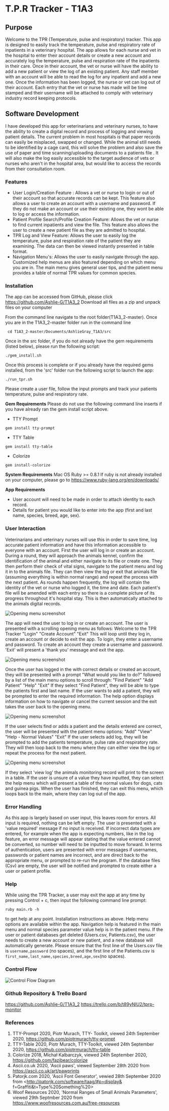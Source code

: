 # T.P.R Tracker - T1A3
## Purpose
Welcome to the TPR (Temperature, pulse and respiratory) tracker. This app is designed to easily track the temperature, pulse and respiratory rate of inpatients in a veterinary hospital.
The app allows for each nurse and vet in the hospital to enter their account details or create a new account and accurately log the temperature, pulse and respiration rate of the inpatients in their care. Once in their account, the vet or nurse will have the ability to add a new patient or view the log of an existing patient. Any staff member with an account will be able to read the log for any inpatient and add a new one. Once the information has been logged, the nurse or vet can log out of their account. Each entry that the vet or nurse has made will be time stamped and their username will be attached to comply with veterinary industry record keeping protocols.

## Software Development
I have developed this app for veterinarians and veterinary nurses, to have the ability to create a digital record and process of logging and viewing patient details. The current problem in most hospitals is that paper records can easily be misplaced, swapped or changed. While the animal still needs to be identified by a cage card, this will solve the problem and also save the use of paper and time scanning/uploading documents to a patients file . It will also make the log easily accessible to the target audience of vets or nurses who aren't in the hospital area, but would like to access the records from their consultation room.

### Features
- User Login/Creation Feature : Allows a vet or nurse to login or out of their account so that accurate records can be kept. This feature also allows a user to create an account with a username and password. If they do not make an account or use their existing one, they wont be able to log or access the information.
- Patient Profile Search/Profile Creation Feature: Allows the vet or nurse to find current inpatients and view the file. This feature also allows the user to create a new patient file as they are admitted to hospital.
- TPR Log and View Feature: Allows the user to easily log the temperature, pulse and respiration rate of the patient they are examining. The data can then be viewed instantly presented in table format.
- Navigation Menu's: Allows the user to easily navigate through the app. Customized help menus are also featured depending on which menu you are in. The main menu gives general user tips, and the patient menu provides a table of normal TPR values for common species.


### Installation
The app can be accessed from GitHub, please click https://github.com/Ashlie-G/T1A3_2
Download all files as a zip and unpack files on your computer

From the command line navigate to the root folder(T1A3_2-master).
Once you are in the T1A3_2-master folder run in the command line 

``` cd T1A3_2-master/Documents/AshlieGray_T1A3/src``` 

Once in the src folder, if you do not already have the gem requirements (listed below), please run the following script:

```./gem_install.sh```

Once this process is complete or if you already have the required gems installed, from the 'src' folder run the following script to launch the app:

```./run_tpr.sh```

Please create a user file, follow the input prompts and track your patients temperature, pulse and respiratory rate.

**Gem Requirements**
Please do not use the following command line inserts if you have already ran the gem install script above.
 - TTY Prompt

 ```gem install tty-prompt```

 - TTY Table

 ```gem install tty-table```

 - Colorize

 ```gem install-colorize```


**System Requirements**
Mac OS
Ruby >= 0.8.1
If ruby is not already installed on your computer, please go to https://www.ruby-lang.org/en/downloads/ 

**App Requirements**
- User account will need to be made in order to attach identity to each record.
- Details for patient you would like to enter into the app (first and last name, species, breed, age, sex).

### User Interaction

Veterinarians and veterinary nurses will use this in order to save time, log accurate patient information and have this information accessible to everyone with an account. First the user will log in or create an account. During a round, they will approach the animals kennel, confirm the identification of the animal and either navigate to its file or create one. They then perform their check of vital signs, navigate to the patient menu and log it in to the animals file. They can then view the log or exit that animals file (assuming everything is within normal range) and repeat the process with the next patient. As rounds happen frequently, the log will contain the identity of the vet or nurse who logged it, the time and date. Each patient's file will be amended with each entry so there is a complete picture of its progress throughout it's hospital stay. This is then automatically attached to the animals digital records.

![Opening menu screenshot](docs/openingmenu.png)

The app will need the user to log in or create an account. The user is presented with a scrolling opening menu as follows:
Welcome to the TPR Tracker
"Login"
"Create Account"
"Exit"
This will loop until they log in, create an account or decide to exit the app. To login, they enter a username and password. To create an account they create a username and password. 'Exit' will present a 'thank you' message and exit the app.

![Opening menu screenshot](docs/mainmenu.png)

Once the user has logged in the with correct details or created an account, they will be presented with a prompt "What would you like to do?" followed by a list of the main menu options to scroll through:
"Find Patient"
"Add Patient"
"Help"
"Exit"
If they select "Find Patient", they will be able to type the patients first and last name. If the user wants to add a patient, they will be prompted to enter the required information. The help option displays information on how to navigate or cancel the current session and the exit takes the user back to the opening menu. 

![Opening menu screenshot](docs/patientmenu.png)

If the user selects find or adds a patient and the details entered are correct, the user will be presented with the patient menu options:
"Add"
"View"
"Help - Normal Values"
"Exit" 
If the user selects add log, they will be prompted to add the patients temperature, pulse rate and respiratory rate. They will then loop back to the menu where they can either view the log or repeat the process for the next patient.

![Opening menu screenshot](docs/viewlog.png)

If they select 'view log' the animals monitoring record will print to the screen in a table. 
If the user is unsure of a value they have inputted, they can select the help menu which will present a table of the normal values for dogs, cats and guinea pigs.
When the user has finished, they can exit this menu, which loops back to the main, where they can log out of the app.

### Error Handling

As this app is largely based on user input, this leaves room for errors.
All input is required, nothing can be left empty. The user is presented with a 'value required' message if no input is received.
If incorrect data types are entered, for example when the app is expecting numbers, like in the log feature, an error message will appear stating that the value entered cannot be converted, so number will need to be inputted to move forward.
In terms of authentication, users are presented with error messages if usernames, passwords or patient names are incorrect, and are direct back to the appropriate menu, or prompted to re-run the program.
If the database files (Csv) are empty, the user will be notified and prompted to create either a user or patient profile.

### Help
While using the TPR Tracker, a user may exit the app at any time by pressing Control + c, then input the following command line prompt:

```ruby main.rb -h```

to get help at any point.
Installation instructions as above.
Help menu options are available within the app. Navigation help is featured in the main menu and normal species parameter value help is in the patient menu.
If the user or patient databases get deleted (Users.csv, Patients.csv), the user needs to create a new account or new patient, and a new database will automatically generate.
Please ensure that the first line of the Users.csv file is ```username,password``` (no spaces), and the first line of the Patients.csv is ```first_name,last_name,species,breed,age,sex```(no spaces).

### Control Flow
![Control Flow Diagram](docs/tprcontrolfinal.png)

### Github Repository & Trello Board
https://github.com/Ashlie-G/T1A3_2
https://trello.com/b/t89yNIU2/tprp-monitor


### References
1. TTY-Prompt 2020, Piotr Murach, TTY- Toolkit, viewed 24th September 2020, <https://github.com/piotrmurach/tty-prompt>
2. TTY-Table 2020, Piotr Murach, TTY-Toolkit, viewed 24th September 2020, <https://github.com/piotrmurach/tty-table>
3. Colorize 2018, Michał Kalbarczyk, viewed 24th September 2020, <https://github.com/fazibear/colorize>
4. Ascii.co.uk 2020, 'Ascii paws', viewed September 28th 2020 from <https://ascii.co.uk/art/pawprints>
5. Patorjk.com 2020, 'Ascii Font Generator', vewied 28th September 2020 from <http://patorjk.com/software/taag/#p=display&      f=Graffiti&t=Type%20Something%20>
6. Woof Resources 2020, 'Normal Ranges of Small Animals Parameters', viewed 29th Septmber 2020 from <https://www.woofresources.com.au/free-resources>


